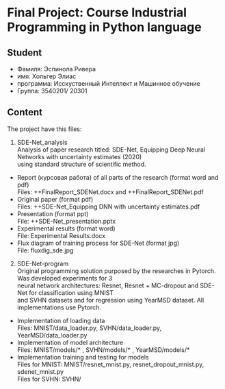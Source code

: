 # Final Project: Course Industrial Programming in Python language  

## Student  

* Фамиля: Эспинола Ривера  
* имя: Хольгер Элиас  
* программа: Исскуственный Интеллект и Машинное обучение  
* Группа: 3540201/ 20301  

## Content  

The project have this files:  

1. SDE-Net_analysis  
Analysis of paper research titled: SDE-Net, Equipping Deep Neural Networks with uncertainty estimates (2020)  
using standard structure of scientific method.  

  * Report (курсовая работа) of all parts of the research (format word and pdf)  
    Files: ++FinalReport_SDENet.docx and ++FinalReport_SDENet.pdf  
  * Original paper (format pdf)  
    Files: ++SDE-Net_Equipping DNN with uncertainty estimates.pdf  
  * Presentation (format ppt)  
    File: ++SDE-Net_presentation.pptx  
  * Experimental results (format word)  
    File: Experimental Results.docx  
  * Flux diagram of training process for SDE-Net (format jpg)  
    File: fluxdig_sde.jpg  

2. SDE-Net-program  
Original programming solution purposed by the researches in Pytorch. Was developed experiments for 3  
neural network architectures: Resnet, Resnet + MC-dropout and SDE-Net for classification using MNIST  
and SVHN datasets and for regression using YearMSD dataset. All implementations use Pytorch.  
  * Implementation of loading data  
    Files: MNIST/data_loader.py, SVHN/data_loader.py, YearMSD/data_loader.py  
  * Implementation of model architecture  
    Files: MNIST/models/* , SVHN/models/* , YearMSD/models/*  
  * Implementation training and testing for models  
    Files for MNIST: MNIST/resnet_mnist.py, resnet_dropout_mnist.py, sdenet_mnist.py  
    Files for SVHN: SVHN/
    

